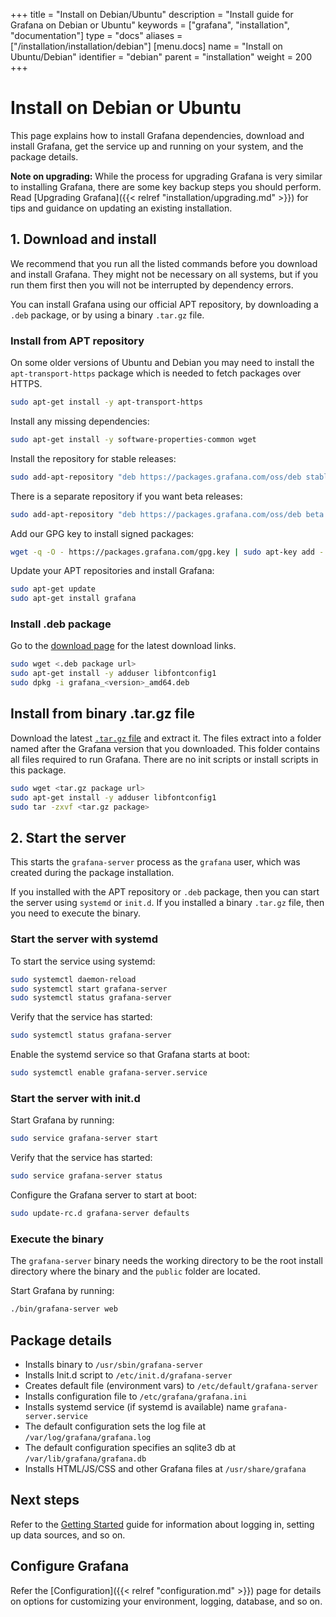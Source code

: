 +++
title = "Install on Debian/Ubuntu"
description = "Install guide for Grafana on Debian or Ubuntu"
keywords = ["grafana", "installation", "documentation"]
type = "docs"
aliases = ["/installation/installation/debian"]
[menu.docs]
name = "Install on Ubuntu/Debian"
identifier = "debian"
parent = "installation"
weight = 200
+++

# Install on Debian or Ubuntu

This page explains how to install Grafana dependencies, download and install Grafana, get the service up and running on your system, and the package details.

**Note on upgrading:** While the process for upgrading Grafana is very similar to installing Grafana, there are some key backup steps you should perform. Read [Upgrading Grafana]({{< relref "installation/upgrading.md" >}}) for tips and guidance on updating an existing installation.

## 1. Download and install

We recommend that you run all the listed commands before you download and install Grafana. They might not be necessary on all systems, but if you run them first then you will not be interrupted by dependency errors.

You can install Grafana using our official APT repository, by downloading a `.deb` package, or by using a binary `.tar.gz` file.

### Install from APT repository 

On some older versions of Ubuntu and Debian you may need to install the
`apt-transport-https` package which is needed to fetch packages over
HTTPS.

```bash
sudo apt-get install -y apt-transport-https
```

Install any missing dependencies:

```bash
sudo apt-get install -y software-properties-common wget
```

Install the repository for stable releases:

```bash
sudo add-apt-repository "deb https://packages.grafana.com/oss/deb stable main"
```

There is a separate repository if you want beta releases:

```bash
sudo add-apt-repository "deb https://packages.grafana.com/oss/deb beta main"
```

Add our GPG key to install signed packages:

```bash
wget -q -O - https://packages.grafana.com/gpg.key | sudo apt-key add -
```

Update your APT repositories and install Grafana:

```bash
sudo apt-get update
sudo apt-get install grafana
```

### Install .deb package

Go to the [download page](https://grafana.com/grafana/download?platform=linux) for the latest download
links.

```bash
sudo wget <.deb package url>
sudo apt-get install -y adduser libfontconfig1
sudo dpkg -i grafana_<version>_amd64.deb
```

## Install from binary .tar.gz file

Download the latest [`.tar.gz` file](https://grafana.com/grafana/download?platform=linux) and extract it. The files extract into a folder named after the Grafana version that you downloaded. This folder contains all files required to run Grafana. There are no init scripts or install scripts in this package.

```bash
sudo wget <tar.gz package url>
sudo apt-get install -y adduser libfontconfig1
sudo tar -zxvf <tar.gz package>
```

## 2. Start the server

This starts the `grafana-server` process as the `grafana` user, which was created during the package installation.

If you installed with the APT repository or `.deb` package, then you can start the server using `systemd` or `init.d`. If you installed a binary `.tar.gz` file, then you need to execute the binary.

### Start the server with systemd

To start the service using systemd:

```bash
sudo systemctl daemon-reload
sudo systemctl start grafana-server
sudo systemctl status grafana-server
```

Verify that the service has started:

```bash
sudo systemctl status grafana-server
```

Enable the systemd service so that Grafana starts at boot:

```bash
sudo systemctl enable grafana-server.service
```

### Start the server with init.d

Start Grafana by running:

```bash
sudo service grafana-server start
```

Verify that the service has started:

```bash
sudo service grafana-server status
```

Configure the Grafana server to start at boot:

```bash
sudo update-rc.d grafana-server defaults
```

### Execute the binary

The `grafana-server` binary needs the working directory to be the root install directory where the binary and the `public` folder are located.

Start Grafana by running: 
```bash
./bin/grafana-server web
```

## Package details

- Installs binary to `/usr/sbin/grafana-server`
- Installs Init.d script to `/etc/init.d/grafana-server`
- Creates default file (environment vars) to `/etc/default/grafana-server`
- Installs configuration file to `/etc/grafana/grafana.ini`
- Installs systemd service (if systemd is available) name `grafana-server.service`
- The default configuration sets the log file at `/var/log/grafana/grafana.log`
- The default configuration specifies an sqlite3 db at `/var/lib/grafana/grafana.db`
- Installs HTML/JS/CSS and other Grafana files at `/usr/share/grafana`

## Next steps

Refer to the [Getting Started](/guides/getting_started/) guide for information about logging in, setting up data sources, and so on.

## Configure Grafana

Refer the [Configuration]({{< relref "configuration.md" >}}) page for details on options for customizing your environment, logging, database, and so on.
